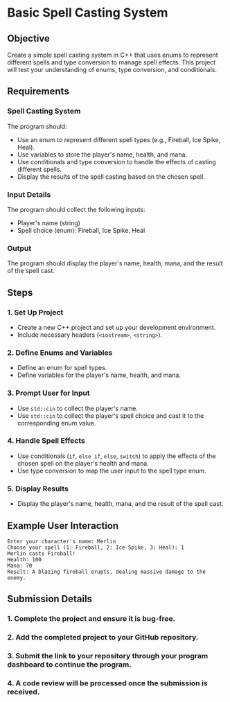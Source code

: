 # Basic Spell Casting System

## Objective

Create a simple spell casting system in C++ that uses enums to represent different spells and type conversion to manage spell effects. This project will test your understanding of enums, type conversion, and conditionals.

## Requirements

### Spell Casting System

The program should:
- Use an enum to represent different spell types (e.g., Fireball, Ice Spike, Heal).
- Use variables to store the player's name, health, and mana.
- Use conditionals and type conversion to handle the effects of casting different spells.
- Display the results of the spell casting based on the chosen spell.

### Input Details

The program should collect the following inputs:
- Player's name (string)
- Spell choice (enum): Fireball, Ice Spike, Heal

### Output

The program should display the player's name, health, mana, and the result of the spell cast.

## Steps

### 1. Set Up Project

- Create a new C++ project and set up your development environment.
- Include necessary headers (`<iostream>`, `<string>`).

### 2. Define Enums and Variables

- Define an enum for spell types.
- Define variables for the player's name, health, and mana.

### 3. Prompt User for Input

- Use `std::cin` to collect the player's name.
- Use `std::cin` to collect the player's spell choice and cast it to the corresponding enum value.

### 4. Handle Spell Effects

- Use conditionals (`if`, `else if`, `else`, `switch`) to apply the effects of the chosen spell on the player's health and mana.
- Use type conversion to map the user input to the spell type enum.

### 5. Display Results

- Display the player's name, health, mana, and the result of the spell cast.

## Example User Interaction

```plaintext
Enter your character's name: Merlin
Choose your spell (1: Fireball, 2: Ice Spike, 3: Heal): 1
Merlin casts Fireball!
Health: 100
Mana: 70
Result: A blazing fireball erupts, dealing massive damage to the enemy.
```
## Submission Details

### 1. Complete the project and ensure it is bug-free.

### 2. Add the completed project to your GitHub repository.

### 3. Submit the link to your repository through your program dashboard to continue the program.

### 4. A code review will be processed once the submission is received.
